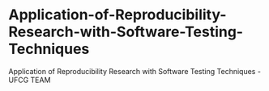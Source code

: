 # Application-of-Reproducibility-Research-with-Software-Testing-Techniques
Application of Reproducibility Research with Software  Testing Techniques - UFCG TEAM
